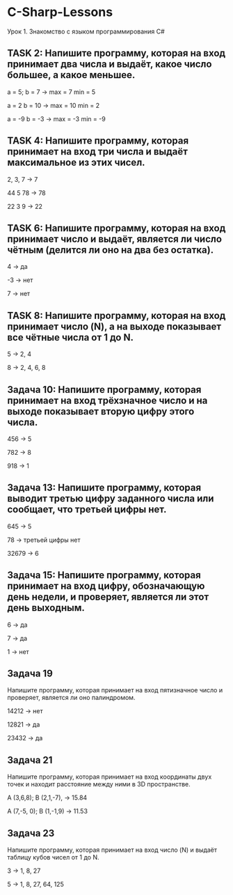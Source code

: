 # C-Sharp-Lessons
Урок 1. Знакомство с языком программирования С#

## TASK 2: Напишите программу, которая на вход принимает два числа и выдаёт, какое число большее, а какое меньшее.

a = 5; b = 7 -> max = 7 min = 5


a = 2 b = 10 -> max = 10 min = 2


a = -9 b = -3 -> max = -3 min = -9


## TASK 4: Напишите программу, которая принимает на вход три числа и выдаёт максимальное из этих чисел.

2, 3, 7 -> 7


44 5 78 -> 78


22 3 9 -> 22

## TASK 6: Напишите программу, которая на вход принимает число и выдаёт, является ли число чётным (делится ли оно на два без остатка).

4 -> да


-3 -> нет


7 -> нет

## TASK 8: Напишите программу, которая на вход принимает число (N), а на выходе показывает все чётные числа от 1 до N.

5 -> 2, 4


8 -> 2, 4, 6, 8


## Задача 10: Напишите программу, которая принимает на вход трёхзначное число и на выходе показывает вторую цифру этого числа.

456 -> 5


782 -> 8


918 -> 1

## Задача 13: Напишите программу, которая выводит третью цифру заданного числа или сообщает, что третьей цифры нет.

645 -> 5


78 -> третьей цифры нет


32679 -> 6


## Задача 15: Напишите программу, которая принимает на вход цифру, обозначающую день недели, и проверяет, является ли этот день выходным.

6 -> да


7 -> да


1 -> нет


## Задача 19

Напишите программу, которая принимает на вход пятизначное число и проверяет, является ли оно палиндромом.


14212 -> нет


12821 -> да


23432 -> да


## Задача 21

Напишите программу, которая принимает на вход координаты двух точек и находит расстояние между ними в 3D пространстве.


A (3,6,8); B (2,1,-7), -> 15.84


A (7,-5, 0); B (1,-1,9) -> 11.53


## Задача 23

Напишите программу, которая принимает на вход число (N) и выдаёт таблицу кубов чисел от 1 до N.


3 -> 1, 8, 27


5 -> 1, 8, 27, 64, 125
